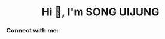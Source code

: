 <h1 align="center">Hi 👋, I'm SONG UIJUNG</h1>

<h3 align="left">Connect with me:</h3>
<p align="left">
</p>


